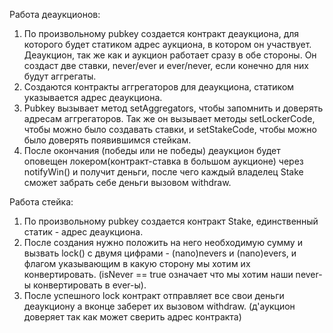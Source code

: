 Работа деаукционов:
1. По произвольному pubkey создается контракт деаукциона, для которого будет статиком адрес аукциона, в котором он участвует. Деаукцион, так же как и аукцион работает сразу в обе стороны. Он создаст две ставки, never/ever и ever/never, если конечно для них будут аггрегаты.
2. Создаются контракты аггрегаторов для деаукциона, статиком указывается адрес деаукциона.
3. Pubkey вызывает метод setAggregators, чтобы запомнить и доверять адресам аггрегаторов.
Так же он вызывает методы setLockerCode, чтобы можно было создавать ставки, и setStakeCode, чтобы можно было доверять появившимся стейкам. 
4. После окончания (победы или не победы) деаукцион будет оповещен локером(контракт-ставка в большом аукционе) через notifyWin() и получит деньги, после чего каждый владелец Stake сможет забрать себе деньги вызовом withdraw.

Работа стейка: 
1. По произвольному  pubkey создается контракт Stake, единственный статик - адрес деаукциона.
2. После создания нужно положить на него необходимую сумму и вызвать lock() с двумя цифрами - (nano)nevers и (nano)evers, и флагом указывающим в какую сторону мы хотим их конвертировать. (isNever == true означает что мы хотим наши never-ы конвертировать в ever-ы).
3. После успешного lock контракт отправляет все свои деньги деаукциону а вконце заберет их вызовом withdraw. (д'аукцион доверяет так как может сверить адрес контракта)